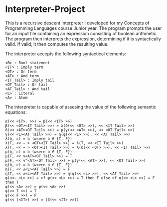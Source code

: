 # Interpreter-Project
This is a recursive descent interpreter I developed for my Concepts of Programming Languages course Junior year.
The program prompts the user for an input file containing an expression consisting of boolean arithmetic.
The program then interprets the expression, determining if it is syntactically valid. If valid, it then computes the resulting value.

The interpreter accepts the following syntactical elements:
```
<B> : Bool statement
<IT> : Imply term
<OT> : Or term
<AT> : And term
<IT_Tail> : Imply tail
<OT_Tail> : Or tail
<AT_Tail> : And tail
<L> : Literal
<A> : Atom
```
The interpreter is capable of assesing the value of the following semantic equations:
```
α(<< <IT>. >>) = β(<< <IT> >>)
β(<< <OT><IT Tail> >>) = λ(δ(<< <OT> >>), << <IT Tail> >>)
δ(<< <AT><OT Tail> >>) = µ(γ(<< <AT> >>), << <OT Tail> >>)
γ(<< <L><AT Tail> >>) = η(φ(<< <L> >>), << <AT Tail> >>)
λ(b, ε) = b (w<ere b ∈ {T, F})
λ(F, << − > <OT><IT Tail> >>) = λ(T, << <IT Tail> >>)
λ(T, << − > <OT><IT Tail> >>) = λ(δ(<< <OT> >>), << <IT Tail> >>)
µ(b, ε) = b (w<ere b ∈ {T, F})
µ(T, << ∨<AT><OT Tail> >>) = T
µ(F, << ∨”<AT><OT Tail> >>) = µ(γ(<< <AT> >>), << <OT Tail> >>)
η(b, ε) = b (w<ere b ∈ {T, F})
η(F, << ∧<L><AT Tail> >>) = F
η(T, << ∧<L><AT Tail> >>) = η(φ(<< <L> >>), << <AT Tail> >>)
φ(<<∼ <L> >>) = >f φ(<< <L> >>) = T then F else >f φ(<< <L> >>) = F then T
φ(<< <A> >>) = ψ(<< <A> >>)
ψ(<< T >>) = T
ψ(<< F >>) = F
ψ(<< (<IT>) >>) = (β(<< <IT> >>))
```
